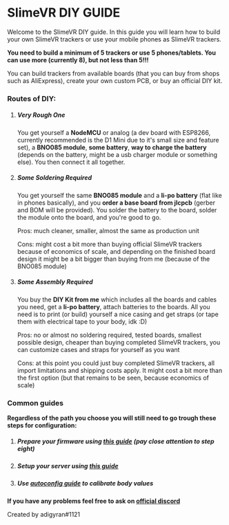 # SlimeVR DIY GUIDE

Welcome to the SlimeVR DIY guide. In this guide you will learn how to build your own SlimeVR trackers or use your mobile phones as SlimeVR trackers.

**You need to build a minimum of 5 trackers or use 5 phones/tablets. You can use more (currently 8), but not less than 5!!!**

You can build trackers from available boards (that you can buy from shops such as AliExpress), create your own custom PCB, or buy an official DIY kit.

### Routes of DIY:

1. ##### Very Rough One

    You get yourself a **NodeMCU** or analog (a dev board with ESP8266, currently recommended is the D1 Mini due to it's small size and feature set), a **BNO085 module**, **some battery**, **way to charge the battery** (depends on the battery, might be a usb charger module or something else). You then connect it all together.

   

2. ##### Some Soldering Required

   You get yourself the same **BNO085 module** and a **li-po battery** (flat like in phones basically), and you **order a base board from jlcpcb** (gerber and BOM will be provided). You solder the battery to the board, solder the module onto the board, and you're good to go. 

   Pros: much cleaner, smaller, almost the same as production unit 

   Cons: might cost a bit more than buying official SlimeVR trackers because of economics of scale, and depending on the finished board design it might be a bit bigger than buying from me (because of the BNO085 module)

   

3. ##### Some Assembly Required

   You buy the **DIY Kit from me** which includes all the boards and cables you need, get a **li-po battery**, attach batteries to the boards. All you need is to print (or build) yourself a nice casing and get straps (or tape them with electrical tape to your body, idk :D) 

   Pros: no or almost no soldering required, tested boards, smallest possible design, cheaper than buying completed SlimeVR trackers, you can customize cases and straps for yourself as you want 

   Cons: at this point you could just buy completed SlimeVR trackers, all import limitations and shipping costs apply. It might cost a bit more than the first option (but that remains to be seen, because economics of scale)



### Common guides

**Regardless of the path you choose you will still need to go trough these steps for configuration:**

1. ##### Prepare your firmware using [this guide](upload_firmware_guide) (pay close attention to step eight)

2. ##### Setup your server using [this guide](slimevr-setup)

3. ##### Use [autoconfig guide](skeleton_auto_config) to calibrate body values 

#### 

**If you have any problems feel free to ask on [official discord](https://discord.gg/39C3RcEU)**





Created by adigyran#1121
